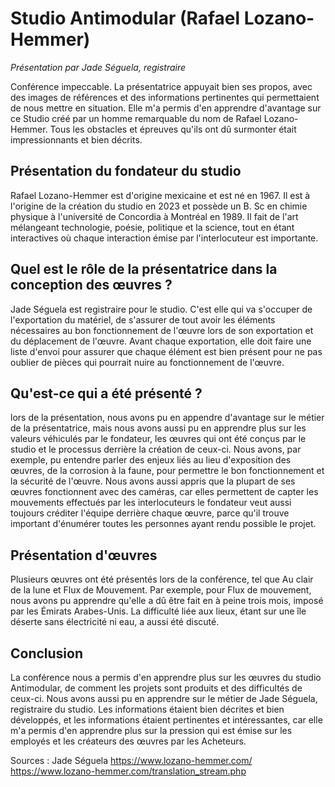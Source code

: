 # Studio Antimodular (Rafael Lozano-Hemmer)
*Présentation par Jade Séguela, registraire*

Conférence impeccable. La présentatrice appuyait bien ses propos, avec des images de références et des informations pertinentes qui permettaient de nous mettre en situation. Elle m'a permis d'en apprendre d'avantage sur ce Studio créé par un homme remarquable du nom de Rafael Lozano-Hemmer. Tous les obstacles et épreuves qu'ils ont dû surmonter était impressionnants et bien décrits.

## Présentation du fondateur du studio
Rafael Lozano-Hemmer est d'origine mexicaine et est né en 1967. Il est à l'origine de la création du studio en 2023 et possède un B. Sc en chimie physique à l'université de Concordia à Montréal en 1989. Il fait de l'art mélangeant technologie, poésie, politique et la science, tout en étant interactives où chaque interaction émise par l'interlocuteur est importante.

## Quel est le rôle de la présentatrice dans la conception des œuvres ?
Jade Séguela est registraire pour le studio. C'est elle qui va s'occuper de l'exportation du matériel, de s'assurer de tout avoir les éléments nécessaires au bon fonctionnement de l'œuvre lors de son exportation et du déplacement de l'œuvre. Avant chaque exportation, elle doit faire une liste d'envoi pour assurer que chaque élément est bien présent pour ne pas oublier de pièces qui pourrait nuire au fonctionnement de l'œuvre.

## Qu'est-ce qui a été présenté ?
lors de la présentation, nous avons pu en appendre d'avantage sur le métier de la présentatrice, mais nous avons aussi pu en apprendre plus sur les valeurs véhiculés par le fondateur, les œuvres qui ont été conçus par le studio et le processus derrière la création de ceux-ci. Nous avons, par exemple, pu entendre parler des enjeux liés au lieu d'exposition des œuvres, de la corrosion à la faune, pour permettre le bon fonctionnement et la sécurité de l'œuvre. Nous avons aussi appris que la plupart de ses œuvres fonctionnent avec des caméras, car elles permettent de capter les mouvements effectués par les interlocuteurs le fondateur veut aussi toujours créditer l'équipe derrière chaque œuvre, parce qu'il trouve important d'énumérer toutes les personnes ayant rendu possible le projet.

## Présentation d'œuvres
Plusieurs œuvres ont été présentés lors de la conférence, tel que Au clair de la lune et Flux de Mouvement. Par exemple, pour Flux de mouvement, nous avons pu apprendre qu'elle a dû être fait en à peine trois mois, imposé par les Émirats Arabes-Unis. La difficulté liée aux lieux, étant sur une île déserte sans électricité ni eau, a aussi été discuté.

## Conclusion
La conférence nous a permis d'en apprendre plus sur les œuvres du studio Antimodular, de comment les projets sont produits et des difficultés de ceux-ci. Nous avons aussi pu en apprendre sur le métier de Jade Séguela, registraire du studio. Les informations étaient bien décrites et bien développés, et les informations étaient pertinentes et intéressantes, car elle m'a permis d'en apprendre plus sur la pression qui est émise sur les employés et les créateurs des œuvres par les Acheteurs.


Sources :
Jade Séguela
https://www.lozano-hemmer.com/
https://www.lozano-hemmer.com/translation_stream.php
